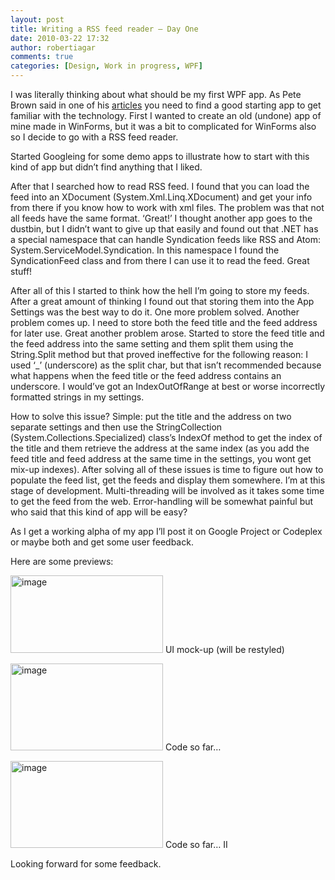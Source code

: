```yaml
---
layout: post
title: Writing a RSS feed reader – Day One
date: 2010-03-22 17:32
author: robertiagar
comments: true
categories: [Design, Work in progress, WPF]
---
```

<p>I was literally thinking about what should be my first WPF app. As Pete Brown said in one of his <a href="http://10rem.net/articles/how-to-get-started-in-wpf-or-silverlight-a-learning-path-for-new-developers">articles</a> you need to find a good starting app to get familiar with the technology. First I wanted to create an old (undone) app of mine made in WinForms, but it was a bit to complicated for WinForms also so I decide to go with a RSS feed reader.     <br /></p>  <p>Started Googleing for some demo apps to illustrate how to start with this kind of app but didn’t find anything that I liked.    <br /></p>  <p>After that I searched how to read RSS feed. I found that you can load the feed into an XDocument (System.Xml.Linq.XDocument) and get your info from there if you know how to work with xml files. The problem was that not all feeds have the same format. ‘Great!’ I thought another app goes to the dustbin, but I didn’t want to give up that easily and found out that .NET has a special namespace that can handle Syndication feeds like RSS and Atom: System.ServiceModel.Syndication. In this namespace I found the SyndicationFeed class and from there I can use it to read the feed. Great stuff!</p>  <p>After all of this I started to think how the hell I’m going to store my feeds. After a great amount of thinking I found out that storing them into the App Settings was the best way to do it. One more problem solved. Another problem comes up. I need to store both the feed title and the feed address for later use. Great another problem arose. Started to store the feed title and the feed address into the same setting and them split them using the String.Split method but that proved ineffective for the following reason: I used ‘_’ (underscore) as the split char, but that isn’t recommended because what happens when the feed title or the feed address contains an underscore. I would’ve got an IndexOutOfRange at best or worse incorrectly formatted strings in my settings.</p>  <p>How to solve this issue? Simple: put the title and the address on two separate settings and then use the StringCollection (System.Collections.Specialized) class’s IndexOf method to get the index of the title and them retrieve the address at the same index (as you add the feed title and feed address at the same time in the settings, you wont get mix-up indexes). After solving all of these issues is time to figure out how to populate the feed list, get the feeds and display them somewhere. I’m at this stage of development. Multi-threading will be involved as it takes some time to get the feed from the web. Error-handling will be somewhat painful but who said that this kind of app will be easy?</p>  <p>As I get a working alpha of my app I’ll post it on Google Project or Codeplex or maybe both and get some user feedback.</p>  <p>Here are some previews:</p>  <p><a href="http://robertiagar.files.wordpress.com/2010/03/image4.png" target="_blank"><img style="display:inline;border-width:0;" title="image" border="0" alt="image" src="http://robertiagar.files.wordpress.com/2010/03/image_thumb4.png" width="244" height="124" /></a> UI mock-up (will be restyled)</p>  <p><a href="http://robertiagar.files.wordpress.com/2010/03/image5.png" target="_blank"><img style="display:inline;border-width:0;" title="image" border="0" alt="image" src="http://robertiagar.files.wordpress.com/2010/03/image_thumb5.png" width="244" height="139" /></a> Code so far…</p>  <p><a href="http://robertiagar.files.wordpress.com/2010/03/image6.png" target="_blank"><img style="display:inline;border-width:0;" title="image" border="0" alt="image" src="http://robertiagar.files.wordpress.com/2010/03/image_thumb6.png" width="244" height="139" /></a> Code so far… II</p>  <p></p>  <p></p>  <p>Looking forward for some feedback. </p>
